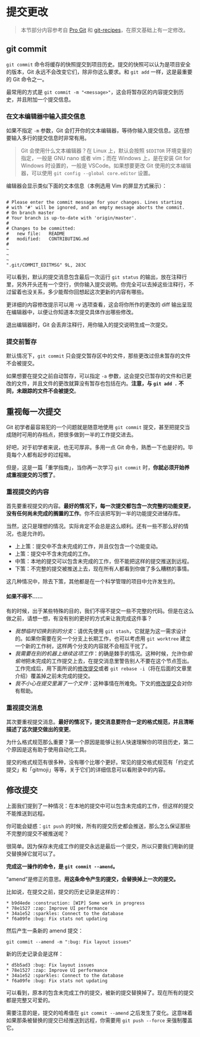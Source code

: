 # 提交更改

> 本节部分内容参考自 [Pro Git](https://git-scm.com/book/zh/v2/Git-%E5%9F%BA%E7%A1%80-%E8%AE%B0%E5%BD%95%E6%AF%8F%E6%AC%A1%E6%9B%B4%E6%96%B0%E5%88%B0%E4%BB%93%E5%BA%93) 和 [git-recipes](https://github.com/geeeeeeeeek/git-recipes/blob/revision-2018/sources/2.3.2-git_commit.md)，在原文基础上有一定修改。

## git commit

`git commit` 命令将缓存的快照提交到项目历史。提交的快照可以认为是项目安全的版本，Git 永远不会改变它们，除非你这么要求。和 `git add` 一样，这是最重要的 Git 命令之一。

最常用的方式是 `git commit -m "<message>"`，这会将暂存区的内容提交到历史，并且附加一个提交信息。

### 在文本编辑器中输入提交信息

如果不指定 `-m` 参数，Git 会打开你的文本编辑器，等待你输入提交信息。这在想要输入多行的提交信息时非常有用。

> Git 会使用什么文本编辑器？在 Linux 上，默认会按照 `$EDITOR` 环境变量的指定，一般是 GNU nano 或者 vim；而在 Windows 上，是在安装 Git for Windows 时设置的，一般是 VSCode。如果想要更改 Git 使用的文本编辑器，可以使用 `git config --global core.editor` 设置。

编辑器会显示类似下面的文本信息（本例选用 Vim 的屏显方式展示）：

```

# Please enter the commit message for your changes. Lines starting
# with '#' will be ignored, and an empty message aborts the commit.
# On branch master
# Your branch is up-to-date with 'origin/master'.
#
# Changes to be committed:
#	new file:   README
#	modified:   CONTRIBUTING.md
#
~
~
~
".git/COMMIT_EDITMSG" 9L, 283C
```

可以看到，默认的提交消息包含最后一次运行 `git status` 的输出，放在注释行里，另外开头还有一个空行，供你输入提交说明。你完全可以去掉这些注释行，不过留着也没关系，多少能帮你回想起这次更新的内容有哪些。

更详细的内容修改提示可以用 -v 选项查看，这会将你所作的更改的 diff 输出呈现在编辑器中，以便让你知道本次提交具体作出哪些修改。

退出编辑器时，Git 会丢弃注释行，用你输入的提交说明生成一次提交。

### 提交前暂存

默认情况下，`git commit` 只会提交暂存区中的文件，那些更改过但未暂存的文件不会被提交。

如果想要在提交之前自动暂存，可以指定 `-a` 参数，这会提交已暂存的文件和已更改的文件，并且文件的更改就算没有暂存也包括在内。**注意，与 `git add .` 不同，未跟踪的文件不会被提交**。

## 重视每一次提交

Git 初学者最容易犯的一个问题就是随意地使用 `git commit` 提交，甚至把提交当成随时可用的存档点，把很多做到一半的工作提交进去。

好吧，对于初学者来说，也无可厚非。多用一点 Git 命令，熟悉一下也是好的。毕竟每个人都有起步的过程嘛。

但是，这是一篇「重学指南」，当你再一次学习 `git commit` 时，**你就必须开始养成重视提交的习惯了**。

### 重视提交的内容

首先要重视提交的内容。**最好的情况下，每一次提交都包含一次完整的功能变更，没有任何尚未完成的搁置的工作**。你不应该把写到一半的功能提交进储存库。

当然，这只是理想的情况。实际肯定不会总是这么顺利。还有一些不那么好的情况，也是允许的。

- 上上策：提交中不含未完成的工作，并且仅包含一个功能变动。
- 上策：提交中不含未完成的工作。
- 中策：本地的提交可以包含未完成的工作，但不能把这样的提交推送到远程。
- 下策：不完整的提交被推送上去，现在所有人都看到你做了多么糟糕的事情。

这几种情况中，除去下策，其他都是在一个科学管理的项目中允许发生的。

#### 如果不得不……

有的时候，出于某些特殊的目的，我们不得不提交一些不完整的代码。但是在这么做之前，请想一想，有没有别的更好的方式来让我完成这件事？

- *我想临时切换到别的分支*：请优先使用 `git stash`，它就是为这一需求设计的。如果你需要在另一个分支上长期工作，也可以考虑用 `git worktree` 建立一个新的工作树，这样两个分支的内容就不会相互干扰了。
- *我需要在别的机器上继续这项工作*：的确是棘手的情况。这种时候，允许你*偷偷地*把未完成的工作提交上去，在提交消息里警告别人不要在这个节点签出。工作完成后，用下面所说的[修改提交](#修改提交)或者 `git rebase -i`（将在后面的文章里介绍）覆盖掉之前未完成的提交。
- *我不小心在提交里漏了一个文件*：这种事情在所难免。下文的[修改提交](#修改提交)会对你有帮助。

### 重视提交消息

其次要重视提交消息。**最好的情况下，提交消息要符合一定的格式规范，并且清晰描述了这次提交做出的变更**。

为什么格式规范那么重要？第一个原因是能够让别人快速理解你的项目历史，第二个原因是这有助于使用自动化工具。

提交的格式规范有很多种，没有哪个比哪个更好。常见的提交格式规范有「约定式提交」和「gitmoji」等等，关于它们的详细信息可以看附录中的内容。

## 修改提交

上面我们提到了一种情况：在本地的提交中可以包含未完成的工作，但这样的提交不能推送到远程。

你可能会疑惑：`git push` 的时候，所有的提交历史都会推送，那么怎么保证那些不完整的提交不被推送呢？

很简单。因为保存未完成工作的提交永远是最后一个提交，所以只要我们用新的提交替换掉它就可以了。

**完成这一操作的命令，是 `git commit --amend`。**

“amend”是修正的意思。**用这条命令产生的提交，会替换掉上一次的提交。**

比如说，在提交之前，提交的历史记录是这样的：

```
* b9d4ede :construction: [WIP] Some work in progress
* 78e1527 :zap: Improve UI performance
* 34a1e52 :sparkles: Connect to the database
* f6a09fe :bug: Fix stats not updating
```

然后产生一条新的 amend 提交：

```
git commit --amend -m ":bug: Fix layout issues"
```

新的历史记录会是这样：

```
* d5b5ad3 :bug: Fix layout issues
* 78e1527 :zap: Improve UI performance
* 34a1e52 :sparkles: Connect to the database
* f6a09fe :bug: Fix stats not updating
```

可以看到，原本的包含未完成工作的提交，被新的提交替换掉了。现在所有的提交都是完整又可爱的。

需要注意的是，提交的哈希值在 `git commit --amend` 之后发生了变化。这意味着如果那条被替换的提交已经推送到远程，你需要用 `git push --force` 来强制覆盖它。